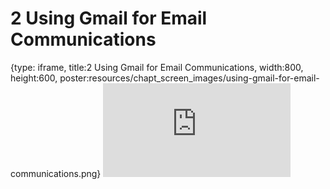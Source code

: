 # 2 Using Gmail for Email Communications
 
{type: iframe, title:2 Using Gmail for Email Communications, width:800, height:600, poster:resources/chapt_screen_images/using-gmail-for-email-communications.png}
![](https://datatrail-jhu.github.io/02_googlecloud/no_toc/using-gmail-for-email-communications.html)
 

 
